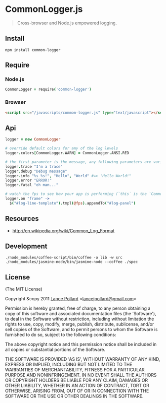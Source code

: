 # CommonLogger.js

> Cross-browser and Node.js empowered logging.

## Install

```
npm install common-logger
```

## Require

### Node.js

``` coffeescript
CommonLogger = require('common-logger')
```

### Browser

``` html
<script src="/javascripts/common-logger.js" type="text/javascript"></script>
```

## Api

``` coffeescript
logger = new CommonLogger

# override default colors for any of the log levels
logger.colors[CommonLogger.WARN] = CommonLogger.ANSI.RED

# the first parameter is the message, any following parameters are variables.
logger.trace "I'm a trace"
logger.debug "Debug message"
logger.info "%s %s!", "Hello", "World" #=> "Hello World!"
logger.error "ERROR!"
logger.fatal "oh man..."

# watch the fps to see how your app is performing (`this` is the `CommonLogger.Timer` object)
logger.on "frame" ->
  $("#log-line-template").tmpl(@fps).appendTo("#log-panel")
```

## Resources

- http://en.wikipedia.org/wiki/Common_Log_Format

## Development

```
./node_modules/coffee-script/bin/coffee -o lib -w src
./node_modules/jasmine-node/bin/jasmine-node --coffee ./spec
```

## License

(The MIT License)

Copyright &copy 2011 [Lance Pollard](http://twitter.com/viatropos) &lt;lancejpollard@gmail.com&gt;

Permission is hereby granted, free of charge, to any person obtaining a copy of this software and associated documentation files (the 'Software'), to deal in the Software without restriction, including without limitation the rights to use, copy, modify, merge, publish, distribute, sublicense, and/or sell copies of the Software, and to permit persons to whom the Software is furnished to do so, subject to the following conditions:

The above copyright notice and this permission notice shall be included in all copies or substantial portions of the Software.

THE SOFTWARE IS PROVIDED 'AS IS', WITHOUT WARRANTY OF ANY KIND, EXPRESS OR IMPLIED, INCLUDING BUT NOT LIMITED TO THE WARRANTIES OF MERCHANTABILITY, FITNESS FOR A PARTICULAR PURPOSE AND NONINFRINGEMENT. IN NO EVENT SHALL THE AUTHORS OR COPYRIGHT HOLDERS BE LIABLE FOR ANY CLAIM, DAMAGES OR OTHER LIABILITY, WHETHER IN AN ACTION OF CONTRACT, TORT OR OTHERWISE, ARISING FROM, OUT OF OR IN CONNECTION WITH THE SOFTWARE OR THE USE OR OTHER DEALINGS IN THE SOFTWARE.
